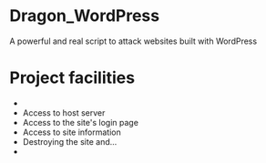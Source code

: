 # Dragon_WordPress
A powerful and real script to attack websites built with WordPress

# Project facilities
*
* Access to host server
* Access to the site's login page
* Access to site information
* Destroying the site and...
*
